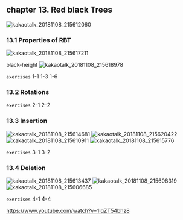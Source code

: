 ## chapter 13. Red black Trees
![kakaotalk_20181108_215612060](https://user-images.githubusercontent.com/41552919/48200057-562f9980-e3a1-11e8-9b5f-f42f33cbb772.jpg)

### 13.1 Properties of RBT
![kakaotalk_20181108_215617211](https://user-images.githubusercontent.com/41552919/48200096-795a4900-e3a1-11e8-839f-9831e6c0e1e2.jpg)

black-height
![kakaotalk_20181108_215618978](https://user-images.githubusercontent.com/41552919/48200277-00a7bc80-e3a2-11e8-8d3c-3443725bfbac.jpg)

```exercises```
1-1
1-3
1-6

### 13.2 Rotations

```exercises```
2-1
2-2

### 13.3 Insertion
![kakaotalk_20181108_215614681](https://user-images.githubusercontent.com/41552919/48200340-2d5bd400-e3a2-11e8-9758-3af58706d143.jpg)
![kakaotalk_20181108_215620422](https://user-images.githubusercontent.com/41552919/48200360-3ba9f000-e3a2-11e8-806f-f2e9a88272ae.jpg)
![kakaotalk_20181108_215610911](https://user-images.githubusercontent.com/41552919/48200460-904d6b00-e3a2-11e8-87fb-9ffb795a3224.jpg)
![kakaotalk_20181108_215615776](https://user-images.githubusercontent.com/41552919/48200685-45802300-e3a3-11e8-9927-90936b974b38.jpg)

```exercises```
3-1
3-2

### 13.4 Deletion
![kakaotalk_20181108_215613437](https://user-images.githubusercontent.com/41552919/48200536-cc80cb80-e3a2-11e8-99cd-383ca9fcb3de.jpg)
![kakaotalk_20181108_215608319](https://user-images.githubusercontent.com/41552919/48200634-22557380-e3a3-11e8-87d2-7c92992e0dd7.jpg)
![kakaotalk_20181108_215606685](https://user-images.githubusercontent.com/41552919/48200577-ea4e3080-e3a2-11e8-990e-af7b10c54f80.jpg)

```exercises```
4-1
4-4

https://www.youtube.com/watch?v=1IqZT54bhz8
